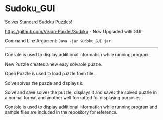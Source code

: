 # Sudoku_GUI
Solves Standard Sudoku Puzzles! 

https://github.com/Vision-Paudel/Sudoku - Now Upgraded with GUI!

Command Line Argument: ``Java -jar Sudoku_GUI.jar``

---
Console is used to display additional information while running program.

New Puzzle creates a new easy solvable puzzle.

Open Puzzle is used to load puzzle from file.

Solve solves the puzzle and displays it.

Solve and save solves the puzzle, displays it and saves the solved puzzle in a normal format and another well formatted for displaying purposes.

Console is used to display additional information while running program and sample files are included in the repository for reference.
